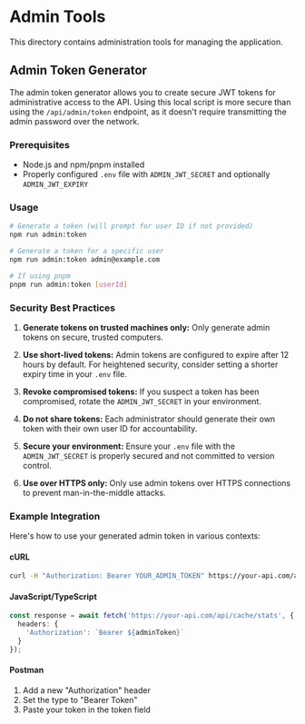 # Admin Tools

This directory contains administration tools for managing the application.

## Admin Token Generator

The admin token generator allows you to create secure JWT tokens for administrative access to the API. Using this local script is more secure than using the `/api/admin/token` endpoint, as it doesn't require transmitting the admin password over the network.

### Prerequisites

- Node.js and npm/pnpm installed
- Properly configured `.env` file with `ADMIN_JWT_SECRET` and optionally `ADMIN_JWT_EXPIRY`

### Usage

```bash
# Generate a token (will prompt for user ID if not provided)
npm run admin:token

# Generate a token for a specific user
npm run admin:token admin@example.com

# If using pnpm
pnpm run admin:token [userId]
```

### Security Best Practices

1. **Generate tokens on trusted machines only:** Only generate admin tokens on secure, trusted computers.

2. **Use short-lived tokens:** Admin tokens are configured to expire after 12 hours by default. For heightened security, consider setting a shorter expiry time in your `.env` file.

3. **Revoke compromised tokens:** If you suspect a token has been compromised, rotate the `ADMIN_JWT_SECRET` in your environment.

4. **Do not share tokens:** Each administrator should generate their own token with their own user ID for accountability.

5. **Secure your environment:** Ensure your `.env` file with the `ADMIN_JWT_SECRET` is properly secured and not committed to version control.

6. **Use over HTTPS only:** Only use admin tokens over HTTPS connections to prevent man-in-the-middle attacks.

### Example Integration

Here's how to use your generated admin token in various contexts:

#### cURL

```bash
curl -H "Authorization: Bearer YOUR_ADMIN_TOKEN" https://your-api.com/api/cache/stats
```

#### JavaScript/TypeScript

```typescript
const response = await fetch('https://your-api.com/api/cache/stats', {
  headers: {
    'Authorization': `Bearer ${adminToken}`
  }
});
```

#### Postman

1. Add a new "Authorization" header
2. Set the type to "Bearer Token"
3. Paste your token in the token field 